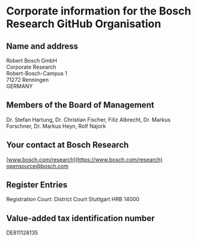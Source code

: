 # Corporate information for the Bosch Research GitHub Organisation

## Name and address

Robert Bosch GmbH  
Corporate Research  
Robert-Bosch-Campus 1  
71272 Renningen  
GERMANY

## Members of the Board of Management

Dr. Stefan Hartung, Dr. Christian Fischer, Filiz Albrecht, Dr. Markus Forschner, Dr. Markus Heyn, Rolf Najork

## Your contact at Bosch Research

[www.bosch.com/research](https://www.bosch.com/research)  
[opensource@bosch.com](mailto:opensource@bosch.com)

## Register Entries

Registration Court: District Court Stuttgart HRB 14000

## Value-added tax identification number

DE811128135
